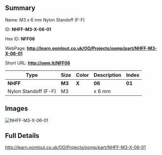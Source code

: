 

## Summary
 
Name: M3 x 6 mm Nylon Standoff (F-F)

ID: __NHFF-M3-X-06-01__

Hex ID: __NFF06__

WebPage: __http://learn.oomlout.co.uk/OO/Projects/oomp/part/NHFF-M3-X-06-01__

Short URL: __http://oom.lt/NFF06__


| Type   | Size   | Color   | Description   | Index   |    
| ----- | ------   | ------   | -----   | ----   |    
| __NHFF__   					| __M3__   					| __X__    						| __06__    					| __01__ |    
| Nylon Standoff (F-F)		| M3	| 		| x 6 mm	| 	|

## Images
![NHFF-M3-X-06-01](http://oomlout.com/oomp-gen/parts/NHFF-M3-X-06-01/NHFF-M3-X-06-01_420.jpg)

## Full Details

 http://learn.oomlout.co.uk/OO/Projects/oomp/part/NHFF-M3-X-06-01

